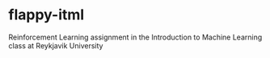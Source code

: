 # flappy-itml
Reinforcement Learning assignment in the Introduction to Machine Learning class at Reykjavik University
